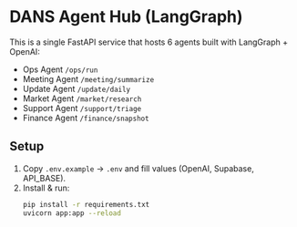 # DANS Agent Hub (LangGraph)

This is a single FastAPI service that hosts 6 agents built with LangGraph + OpenAI:

- Ops Agent `/ops/run`
- Meeting Agent `/meeting/summarize`
- Update Agent `/update/daily`
- Market Agent `/market/research`
- Support Agent `/support/triage`
- Finance Agent `/finance/snapshot`

## Setup

1) Copy `.env.example` → `.env` and fill values (OpenAI, Supabase, API_BASE).
2) Install & run:
   ```bash
   pip install -r requirements.txt
   uvicorn app:app --reload
